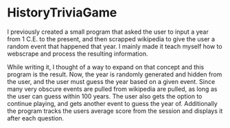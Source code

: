 <main>
  <h1> HistoryTriviaGame </h1>
  <p> I previously created a small program that asked the user to input a year from 1 C.E. to the present, and then scrapped wikipedia to give the user a random event that happened that year.
  I mainly made it teach myself how to webscrape and process the resulting information.</p> 
  <p>While writing it, I thought of a way to expand on that concept and this program is the result. 
    Now, the year is randomly generated and hidden from the user, and the user must guess the year based on a given event. Since many very obscure events are pulled from wikipedia are pulled, 
    as long as the user can guess within 100 years. The user also gets the option to continue playing, and gets another event to guess the year of. Additionally the program tracks the users average score from the session and displays it after each question.</p> </main>
